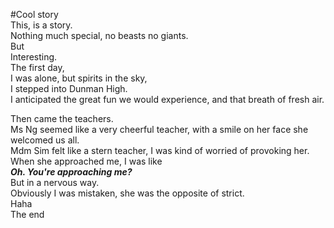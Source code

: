 #Cool story</br>
This, is a story.</br>
Nothing much special, no beasts no giants.</br>
But</br>
Interesting.</br>
The first day,</br>
I was alone, but spirits in the sky,</br>
I stepped into Dunman High.</br>
I anticipated the great fun we would experience, and that breath of fresh air.</br>

Then came the teachers.</br>
Ms Ng seemed like a very cheerful teacher, with a smile on her face she welcomed us all.</br>
Mdm Sim felt like a stern teacher, I was kind of worried of provoking her.</br>
When she approached me, I was like </br>
***Oh. You're approaching me?***</br>
But in a nervous way.</br>
Obviously I was mistaken, she was the opposite of strict.</br>
Haha</br>
The end</br>
